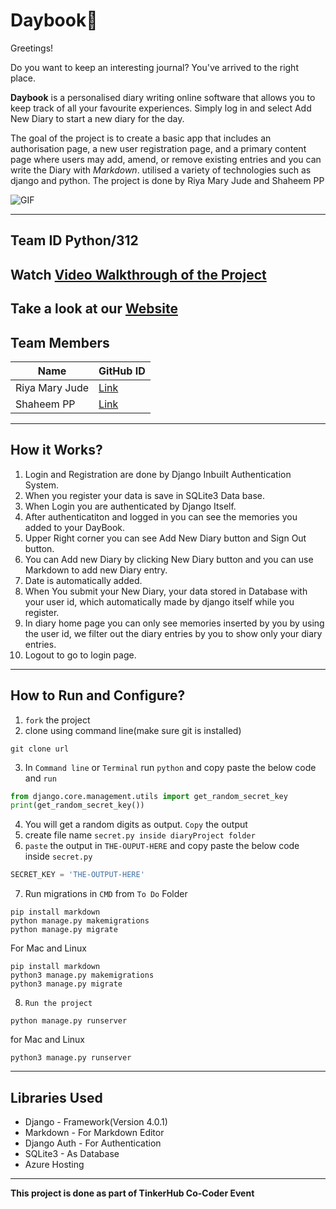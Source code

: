 # Daybook📕

Greetings!

Do you want to keep an interesting journal?
You've arrived to the right place.

**Daybook** is a personalised diary writing online software that allows you to keep track of all your favourite experiences.
Simply log in and select Add New Diary to start a new diary for the day.

The goal of the project is to create a basic app that includes an authorisation page, a new user registration page, and a primary content page where users may add, amend, or remove existing entries and you can write the Diary with *Markdown*.
utilised a variety of technologies such as django and python. The project is done by Riya Mary Jude and Shaheem PP

![GIF](https://media0.giphy.com/media/ktEr4Ax4Kci6ESDQkZ/giphy.gif?cid=ecf05e4776vy7e9j929bxqgun2t58dldfbqqmk8x2pjm30ul&rid=giphy.gif&ct=g)

-----

## Team ID Python/312
## Watch [Video Walkthrough of the Project](https://www.loom.com/share/88e35c0cde8a445db9e54f89632b5f21)
## Take a look at our [Website](https://daybook312.azurewebsites.net)
## Team Members

| **Name** | **GitHub ID** |
| --- | ----------- |
| Riya Mary Jude | [Link](https://github.com/Riyajude) |
| Shaheem PP | [Link](https://github.com/shaheem-pp) |

-----

## How it Works?

1. Login and Registration are done by Django Inbuilt Authentication System.
2. When you register your data is save in SQLite3 Data base.
3. When Login you are authenticated by Django Itself.
4. After authenticatiton and logged in you can see the memories you added to your DayBook.
5. Upper Right corner you can see Add New Diary button and Sign Out button.
6. You can Add new Diary by clicking New Diary button and you can use Markdown to add new Diary entry.
7. Date is automatically added.
8. When You submit your New Diary, your data stored in Database with your user id, which automatically made by django itself while you register.
9. In diary home page you can only see memories inserted by you by using the user id, we filter out the diary entries by you to show only your diary entries.
10. Logout to go to login page.
  
---

## How to Run and Configure?

1. `fork` the project
2. clone using command line(make sure git is installed)
```
git clone url
```
3. In `Command line` or `Terminal` run `python` and copy paste the below code and `run`
```python
from django.core.management.utils import get_random_secret_key
print(get_random_secret_key())
```
4. You will get a random digits as output. `Copy` the output
5. create file name `secret.py inside diaryProject folder`
6. `paste` the output in `THE-OUPUT-HERE` and copy paste the below code inside `secret.py`
```python
SECRET_KEY = 'THE-OUTPUT-HERE'
```
7. Run migrations in `CMD` from `To Do` Folder
```
pip install markdown
python manage.py makemigrations
python manage.py migrate
```
For Mac and Linux
```
pip install markdown
python3 manage.py makemigrations
python3 manage.py migrate
```
8. `Run the project`
```
python manage.py runserver
```
for Mac and Linux
```
python3 manage.py runserver
```

-----

## Libraries Used

- Django - Framework(Version 4.0.1)
- Markdown - For Markdown Editor
- Django Auth - For Authentication
- SQLite3 - As Database
- Azure Hosting

-----

**This project is done as part of TinkerHub Co-Coder Event**
